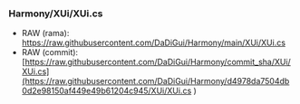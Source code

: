 ### Harmony/XUi/XUi.cs
- RAW (rama): https://raw.githubusercontent.com/DaDiGui/Harmony/main/XUi/XUi.cs
- RAW (commit): [https://raw.githubusercontent.com/DaDiGui/Harmony/commit_sha/XUi/XUi.cs](https://raw.githubusercontent.com/DaDiGui/Harmony/d4978da7504db0d2e98150af449e49b61204c945/XUi/XUi.cs
)
